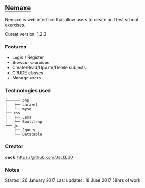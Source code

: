 ## [Nemaxe](https://github.com/JackEd0/nemaxe)

Nemaxe is web interface that allow users to create and test school exercises.

Curent version: 1.2.3


### Features

 - Login / Register
 - Browser exercises
 - Create/Read/Update/Delete subjects
 - CRUDE classes
 - Manage users

### Technologies used

```
├────── php
│   ├── Laravel
│   └── mysql
├── css
│   ├── Less
│   └── Bootstrap
└── js
    ├── Jquery
    └── Datatable
```

### Creator

**Jack**: <https://github.com/JackEd0>

### Notes

Started: 26 January 2017
Last updated: 18 June 2017
58hrs of work

